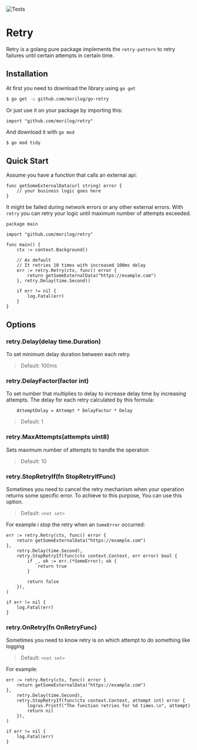 ![Tests](https://github.com/morilog/retry/actions/workflows/go-test.yaml/badge.svg)

# Retry
Retry is a golang pure package implements the `retry-pattern` to retry failures until certain attempts in certain time.

## Installation
At first you need to download the library using `go get`
```bash
$ go get -u github.com/morilog/go-retry
```

Or just use it on your package by importing this:
```golang
import "github.com/morilog/retry"
```
And download it with `go mod`
```bash
$ go mod tidy
```

## Quick Start
Assume you have a function that calls an external api:

```golang
func getSomeExternalData(url string) error {
    // your business logic goes here
}
```
It might be failed during network errors or any other external errors. With `retry` you can retry your logic until maximum number of attempts exceeded.
```golang
package main

import "github.com/morilog/retry"

func main() {
    ctx := context.Background()

    // As default
    // It retries 10 times with increased 100ms delay
    err := retry.Retry(ctx, func() error {
        return getSomeExternalData("https://example.com")
    }, retry.Delay(time.Second))

    if err != nil {
        log.Fatal(err)
    }
}
```

## Options
### retry.Delay(delay time.Duration)
To set minimum delay duration between each retry.
> Default: 100ms
### retry.DelayFactor(factor int)
To set number that multiplies to delay to increase delay time by increasing attempts.
The delay for each retry calculated by this formula:
```
    AttemptDelay = Attempt * DelayFactor * Delay
```
> Default: 1
### retry.MaxAttempts(attempts uint8)
Sets maximum number of attempts to handle the operation

> Default: 10
### retry.StopRetryIf(fn StopRetryIfFunc)
Sometimes you need to cancel the retry mechanism when your operation returns some specific error. To achieve to this purpose, You can use this option.
> Default: `<not set>`

For example i stop the retry when an `SomeError` occurred:
```golang
err := retry.Retry(ctx, func() error {
    return getSomeExternalData("https://example.com")
},
    retry.Delay(time.Second),
    retry.StopRetryIf(func(ctx context.Context, err error) bool {
        if _, ok := err.(*SomeError); ok {
            return true
        }

        return false
    }),
)

if err != nil {
    log.Fatal(err)
}
```
### retry.OnRetry(fn OnRetryFunc)
Sometimes you need to know retry is on which attempt to do something like logging
> Default: `<not set>`

For example:
```golang
err := retry.Retry(ctx, func() error {
    return getSomeExternalData("https://example.com")
},
    retry.Delay(time.Second),
    retry.StopRetryIf(func(ctx context.Context, attempt int) error {
        logrus.Printf("The function retries for %d times.\n", attempt)
        return nil
    }),
)

if err != nil {
    log.Fatal(err)
}
```